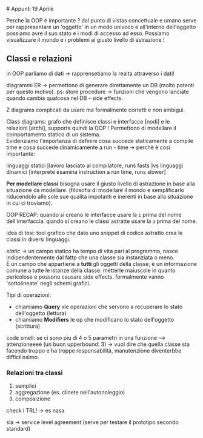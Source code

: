 # Appunti 19 Aprile

Perche la OOP è importante ? dal punto di vistas concettuale e umano serve per rappresentare un 'oggetto' in un modo univoco e all'interno dell'oggetto possiamo avre il suo stato e i modi di accesso ad esso.
Possiamo visualizzare il mondo e i problemi al giusto livello di astrazione !

## Classi e relazioni

in OOP parliamo di dati -> rapprensetiamo la realta attraverso i dati!

diagrammi ER -> permettono di generare direttamente un DB (molto potenti per questo motivo).
ps: store procedure -> funzioni che vengono lanciate quando cambia qualcosa nel DB - side effects.

Z diagrams complicati da usare ma formalmente corretti e non ambigui.

Class diagrams:
grafo che definisce classi e interfacce [nodi] e le relazioni [archi], supporta quindi la OOP !
Permettono di modellare il comportamento statico di un sistema.  
Evidenziamo l'importanza di definire cosa succede staticamente a compile time e cosa succede dinamicamente a run - time -> perchè è cosi importante:

linguaggi statici [lavoro lasciato al compilatore, runs fasts ]vs linguaggi dinamici [interprete esamina instruction a run time, runs slower]

**Per modellare classi** bisogna usare il giusto livello di astrazione in base alla situazione da modellare. (filosofia di modellare il mondo e semplificarlo riducendolo alle sole sue qualità impotanti e inerenti in base alla situazione in cui ci troviamo).

OOP RECAP:
quando si creano le interfacce usare la `i` prima del nome dell'interfaccia.
qiando si creano le classi astratte usare la `a` prima del nome.

idea di tesi: tool grafico che dato uno snippet di codice astratto crea le classi in diversi linguaggi.

_static_ -> un campo statico ha tempo di vita pari al programma, nasce indipendentemente dal fattp che una classe sia instanziata o meno.  
È un campo che appartiene a **tutti** gli oggetti della classe, è un informazione comune a tutte le istanze della classe. metterle maiuscole in quanto pericolose e possono causare side effects. formalmente vanno 'sottolineate' negli schemi grafici.

Tipi di operazioni:

- chiamiamo **Query** xle operazioni che servono a recuperare lo stato dell'oggetto (lettura)
- chiamiamo **Modifiers** le op che modificano lo stato dell'oggetto (scrittura)

code smell: se ci sono piu di 4 o 5 parametri in una funzione --> attenzioneeee (un buon upperbound: 3) -> vuol dire che quella classe sta facendo troppo e ha troppe responsabilità, manutenzione diventerbbe difficilissimo.

### Relazioni tra classi

1. semplici
2. aggregazione (es. clinete nell'autonoleggio)
3. composizione

check i TRL! -> es nasa

sla -> service level agreement (serve per testare il prototipo secondo standard)
